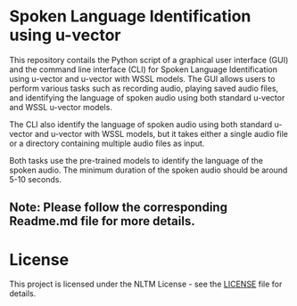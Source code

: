 # Spoken Language Identification using u-vector

This repository contails the Python script of a graphical user interface (GUI) and the command line interface (CLI) for Spoken Language Identification using u-vector and u-vector with WSSL models. The GUI allows users to perform various tasks such as recording audio, playing saved audio files, and identifying the language of spoken audio using both standard u-vector and WSSL u-vector models. 

The CLI also identify the language of spoken audio using both standard u-vector and u-vector with WSSL models, but it takes either a single audio file or a directory containing multiple audio files as input. 

Both tasks use the pre-trained models to identify the language of the spoken audio. The minimum duration of the spoken audio should be around 5-10 seconds.

## Note: Please follow the corresponding Readme.md file for more details.


# License

This project is licensed under the NLTM License - see the [LICENSE](LICENSE) file for details.

